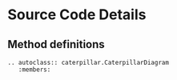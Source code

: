 # Source Code Details

## Method definitions

```{eval-rst}
.. autoclass:: caterpillar.CaterpillarDiagram
   :members:
```
